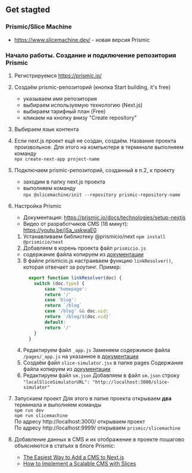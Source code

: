 ## Get stagted

### Prismic/Slice Machine
- https://www.slicemachine.dev/ - новая версия Prismic

### Начало работы. Создание и подключение репозитория Prismic
1. Регистрируемся https://prismic.io/ 
2. Создаём prismic-репозиторий (кнопка Start building, it's free) 
    - указываем имя репозитория  
    - выбираем используемую технологию (Next.js)
    - выбираем тарифный план (Free)
    - кликаем на кнопку внизу "Create repository"
3. Выбираем язык контента
4. Если next.js проект ещё не создан, создаём. Название проекта произвольное. 
Для этого на компьютере в терминале выполняем команду  
```npx create-next-app project-name```
5. Подключаем prismic-репозиторий, созданный в п.2, к проекту  
    - заходим в папку next.js проекта
    - выполняем командy  
    ```npx @slicemachine/init --repository prismic-repository-name```
6. Настройка Prismic
    - Документация: https://prismic.io/docs/technologies/setup-nextjs
    - Видео от разработчиков CMS (18 минут): https://youtu.be/jSa_uskwaE0

    1) Устанавливаем библиотеку @prismicio/next
    ```npm install @prismicio/next```
    2) Добавляем в корень проекта файл `prismicio.js`
    - содержание файла копируем из [документации](https://prismic.io/docs/technologies/setup-nextjs#configure-prismic)
    3) В файле prismicio.js настраиваем функцию `linkResolver()`, которая отвечает за роутинг. Пример:
        ```js
          export function linkResolver(doc) {
            switch (doc.type) {
                case 'homepage':
                return '/'
                case 'blog':
                return `/blog`
                case '/blog' && doc.uid:
                return `/blog/${doc.uid}`
                default:
                return '/'
            }
          }
        ```
    4) Редактируем файл  `_app.js`
    Заменяем содержимое файла `/pages/_app.js` на указанное в [документации](https://prismic.io/docs/technologies/setup-nextjs#add-prismicprovider-and-prismicpreview)
    5) Создаём файл `slice-simulator.jsx` в папке pages
    Содержание файла копируем из [документации](https://prismic.io/docs/technologies/setup-nextjs#create-slice-simulator-page) 
    6) Редактируем файл `sm.json` 
    Добавляем в файл `sm.json` строку
    ```"localSliceSimulatorURL": "http://localhost:3000/slice-simulator"```  
7. Запускаем проект
    Для этого в папке проекта открываем **два** терминала и выполняем команды   
    ```npm run dev```  
    ```npm run slicemachine```  
    По адресу http://localhost:3000/ открываем проект   
    По адресу http://localhost:9999/ открываем `prismic/slicemachine`  
8. Добавление данных в CMS и их отображение в проекте пошагово объясняются в статьях в блоге Prismic:
    - [The Easiest Way to Add a CMS to Next.js](https://prismic.io/blog/easiest-way-add-cms-nextjs)
    - [How to Implement a Scalable CMS with Slices](https://prismic.io/blog/scalable-cms-tutorial)
